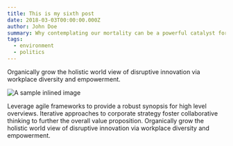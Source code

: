 ```yaml
---
title: This is my sixth post
date: 2018-03-03T00:00:00.000Z
author: John Doe
summary: Why contemplating our mortality can be a powerful catalyst for change sixth post sixth
tags:
  - environment
  - politics
---
```

Organically grow the holistic world view of disruptive innovation via workplace diversity and empowerment.

![A sample inlined image](https://source.unsplash.com/random/600x400)

Leverage agile frameworks to provide a robust synopsis for high level overviews. Iterative approaches to corporate strategy foster collaborative thinking to further the overall value proposition. Organically grow the holistic world view of disruptive innovation via workplace diversity and empowerment.
